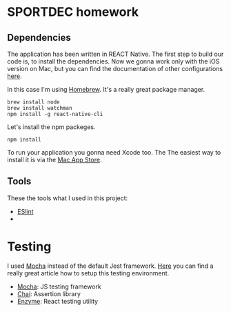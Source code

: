 # SPORTDEC homework

## Dependencies

The application has been written in REACT Native. The first step to build our code is, to install the dependencies. Now we gonna work only with the iOS version on Mac, but you can find the documentation of other configurations  [here](https://facebook.github.io/react-native/docs/getting-started.html#content).

In this case I'm using [Homebrew](http://brew.sh/). It's a really great package manager.

```
brew install node
brew install watchman
npm install -g react-native-cli
```

Let's install the npm packeges.

```
npm install
```

To run your application you gonna need Xcode too. The The easiest way to install it is via the [Mac App Store](https://itunes.apple.com/us/app/xcode/id497799835?mt=12).


## Tools

These the tools what I used in this project:

- [ESlint](http://eslint.org/)
-

# Testing

I used [Mocha](https://mochajs.org/) instead of the default Jest framework. [Here](https://medium.com/@thisbejim/testing-react-native-components-with-enzyme-d46bf735540#.d0f9rnwru) you can find a really great article how to setup this testing environment.

- [Mocha](https://mochajs.org/): JS testing framework
- [Chai](http://chaijs.com/): Assertion library
- [Enzyme](https://github.com/airbnb/enzyme): React testing utility
